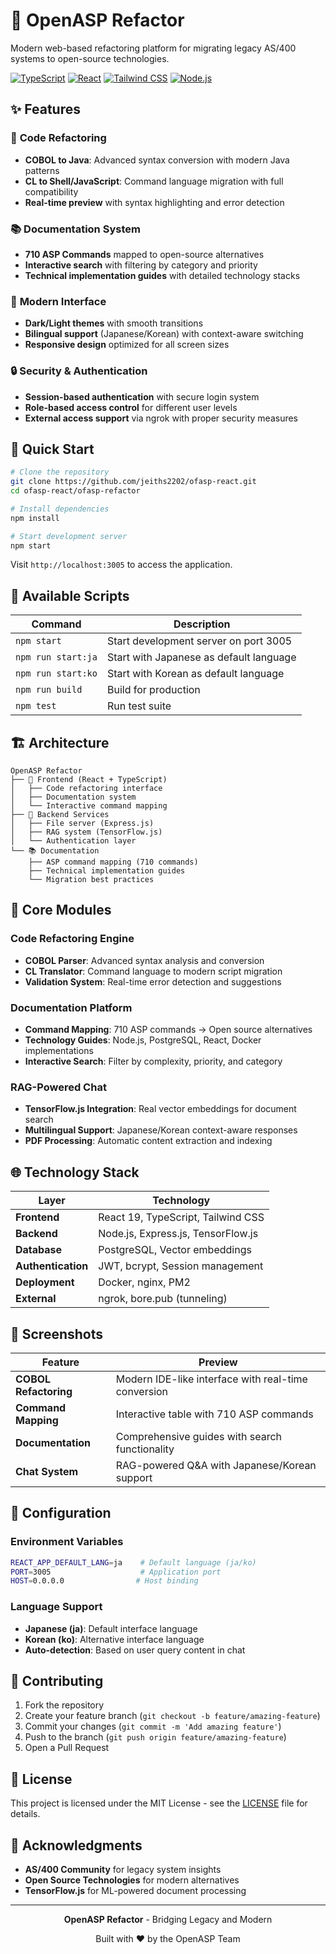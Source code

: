 # 🚀 OpenASP Refactor

Modern web-based refactoring platform for migrating legacy AS/400 systems to open-source technologies.

[![TypeScript](https://img.shields.io/badge/TypeScript-007ACC?style=flat&logo=typescript&logoColor=white)](https://www.typescriptlang.org/)
[![React](https://img.shields.io/badge/React-20232A?style=flat&logo=react&logoColor=61DAFB)](https://reactjs.org/)
[![Tailwind CSS](https://img.shields.io/badge/Tailwind_CSS-38B2AC?style=flat&logo=tailwind-css&logoColor=white)](https://tailwindcss.com/)
[![Node.js](https://img.shields.io/badge/Node.js-43853D?style=flat&logo=node.js&logoColor=white)](https://nodejs.org/)

## ✨ Features

### 🔄 **Code Refactoring**
- **COBOL to Java**: Advanced syntax conversion with modern Java patterns
- **CL to Shell/JavaScript**: Command language migration with full compatibility
- **Real-time preview** with syntax highlighting and error detection

### 📚 **Documentation System**
- **710 ASP Commands** mapped to open-source alternatives
- **Interactive search** with filtering by category and priority
- **Technical implementation guides** with detailed technology stacks

### 🎨 **Modern Interface**
- **Dark/Light themes** with smooth transitions
- **Bilingual support** (Japanese/Korean) with context-aware switching
- **Responsive design** optimized for all screen sizes

### 🔒 **Security & Authentication**
- **Session-based authentication** with secure login system
- **Role-based access control** for different user levels
- **External access support** via ngrok with proper security measures

## 🚀 Quick Start

```bash
# Clone the repository
git clone https://github.com/jeiths2202/ofasp-react.git
cd ofasp-react/ofasp-refactor

# Install dependencies
npm install

# Start development server
npm start
```

Visit `http://localhost:3005` to access the application.

## 📖 Available Scripts

| Command | Description |
|---------|-------------|
| `npm start` | Start development server on port 3005 |
| `npm run start:ja` | Start with Japanese as default language |
| `npm run start:ko` | Start with Korean as default language |
| `npm run build` | Build for production |
| `npm test` | Run test suite |

## 🏗️ Architecture

```
OpenASP Refactor
├── 🎨 Frontend (React + TypeScript)
│   ├── Code refactoring interface
│   ├── Documentation system
│   └── Interactive command mapping
├── 🔧 Backend Services
│   ├── File server (Express.js)
│   ├── RAG system (TensorFlow.js)
│   └── Authentication layer
└── 📚 Documentation
    ├── ASP command mapping (710 commands)
    ├── Technical implementation guides
    └── Migration best practices
```

## 🎯 Core Modules

### Code Refactoring Engine
- **COBOL Parser**: Advanced syntax analysis and conversion
- **CL Translator**: Command language to modern script migration
- **Validation System**: Real-time error detection and suggestions

### Documentation Platform
- **Command Mapping**: 710 ASP commands → Open source alternatives
- **Technology Guides**: Node.js, PostgreSQL, React, Docker implementations
- **Interactive Search**: Filter by complexity, priority, and category

### RAG-Powered Chat
- **TensorFlow.js Integration**: Real vector embeddings for document search
- **Multilingual Support**: Japanese/Korean context-aware responses
- **PDF Processing**: Automatic content extraction and indexing

## 🌐 Technology Stack

| Layer | Technology |
|-------|------------|
| **Frontend** | React 19, TypeScript, Tailwind CSS |
| **Backend** | Node.js, Express.js, TensorFlow.js |
| **Database** | PostgreSQL, Vector embeddings |
| **Authentication** | JWT, bcrypt, Session management |
| **Deployment** | Docker, nginx, PM2 |
| **External** | ngrok, bore.pub (tunneling) |

## 📱 Screenshots

| Feature | Preview |
|---------|---------|
| **COBOL Refactoring** | Modern IDE-like interface with real-time conversion |
| **Command Mapping** | Interactive table with 710 ASP commands |
| **Documentation** | Comprehensive guides with search functionality |
| **Chat System** | RAG-powered Q&A with Japanese/Korean support |

## 🔧 Configuration

### Environment Variables
```bash
REACT_APP_DEFAULT_LANG=ja    # Default language (ja/ko)
PORT=3005                    # Application port
HOST=0.0.0.0                # Host binding
```

### Language Support
- **Japanese (ja)**: Default interface language
- **Korean (ko)**: Alternative interface language
- **Auto-detection**: Based on user query content in chat

## 🤝 Contributing

1. Fork the repository
2. Create your feature branch (`git checkout -b feature/amazing-feature`)
3. Commit your changes (`git commit -m 'Add amazing feature'`)
4. Push to the branch (`git push origin feature/amazing-feature`)
5. Open a Pull Request

## 📄 License

This project is licensed under the MIT License - see the [LICENSE](LICENSE) file for details.

## 🙏 Acknowledgments

- **AS/400 Community** for legacy system insights
- **Open Source Technologies** for modern alternatives
- **TensorFlow.js** for ML-powered document processing

---

<div align="center">

**OpenASP Refactor** - Bridging Legacy and Modern

Built with ❤️ by the OpenASP Team

</div>